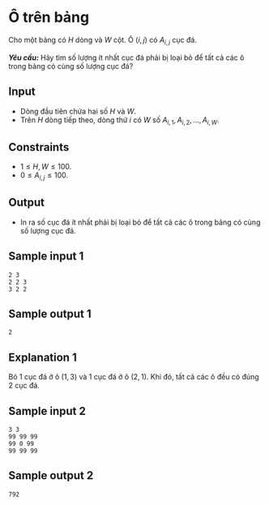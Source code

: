 # Ô trên bảng

Cho một bảng có $H$ dòng và $W$ cột. Ô $(i,j)$ có $A_{i,j}$ cục đá. 

***Yêu cầu:*** Hãy tìm số lượng ít nhất cục đá phải bị loại bỏ để tất cả các ô trong bảng có cùng số lượng cục đá?

## Input

- Dòng đầu tiên chứa hai số $H$ và $W$.
- Trên $H$ dòng tiếp theo, dòng thứ $i$ có $W$ số $A_{i,1}, A_{i,2}, \dots, A_{i, W}$.

## Constraints

- $1 \le H, W \le 100$.
- $0 \le A_{i,j} \le 100$.

## Output

- In ra số cục đá ít nhất phải bị loại bỏ để tất cả các ô trong bảng có cùng số lượng cục đá.

## Sample input 1

```
2 3
2 2 3
3 2 2
```

## Sample output 1

```
2
```

## Explanation 1

Bỏ $1$ cục đá ở ô $(1,3)$ và $1$ cục đá ở ô $(2,1)$. Khi đó, tất cả các ô đều có đúng $2$ cục đá.

## Sample input 2

```
3 3
99 99 99
99 0 99
99 99 99
```

## Sample output 2

```
792
```

